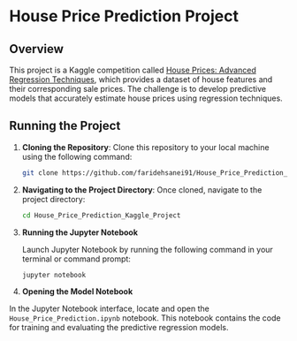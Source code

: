# House Price Prediction Project

## Overview
This project is a Kaggle competition called [House Prices: Advanced Regression Techniques](https://www.kaggle.com/c/house-prices-advanced-regression-techniques), which provides a dataset of house features and their corresponding sale prices. The challenge is to develop predictive models that accurately estimate house prices using regression techniques.

## Running the Project

1. **Cloning the Repository**:
   Clone this repository to your local machine using the following command:

   ```bash
   git clone https://github.com/faridehsanei91/House_Price_Prediction_Kaggle_Project.git
2. **Navigating to the Project Directory**:
   Once cloned, navigate to the project directory:

   ```bash
   cd House_Price_Prediction_Kaggle_Project
3. **Running the Jupyter Notebook**

   Launch Jupyter Notebook by running the following command in your terminal or command prompt:

   ```bash
   jupyter notebook

4. **Opening the Model Notebook**

In the Jupyter Notebook interface, locate and open the `House_Price_Prediction.ipynb` notebook. This notebook contains the code for training and evaluating the predictive regression models.
